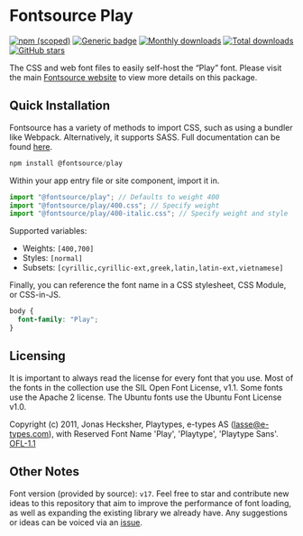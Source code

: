 # Fontsource Play

[![npm (scoped)](https://img.shields.io/npm/v/@fontsource/play?color=brightgreen)](https://www.npmjs.com/package/@fontsource/play) [![Generic badge](https://img.shields.io/badge/fontsource-passing-brightgreen)](https://github.com/fontsource/fontsource) [![Monthly downloads](https://badgen.net/npm/dm/@fontsource/play)](https://github.com/fontsource/fontsource) [![Total downloads](https://badgen.net/npm/dt/@fontsource/play)](https://github.com/fontsource/fontsource) [![GitHub stars](https://img.shields.io/github/stars/fontsource/fontsource.svg?style=social&label=Star)](https://github.com/fontsource/fontsource/stargazers)

The CSS and web font files to easily self-host the “Play” font. Please visit the main [Fontsource website](https://fontsource.org/fonts/play) to view more details on this package.

## Quick Installation

Fontsource has a variety of methods to import CSS, such as using a bundler like Webpack. Alternatively, it supports SASS. Full documentation can be found [here](https://fontsource.org/docs/getting-started/introduction).

```javascript
npm install @fontsource/play
```

Within your app entry file or site component, import it in.

```javascript
import "@fontsource/play"; // Defaults to weight 400
import "@fontsource/play/400.css"; // Specify weight
import "@fontsource/play/400-italic.css"; // Specify weight and style

```

Supported variables:
- Weights: `[400,700]`
- Styles: `[normal]`
- Subsets: `[cyrillic,cyrillic-ext,greek,latin,latin-ext,vietnamese]`

Finally, you can reference the font name in a CSS stylesheet, CSS Module, or CSS-in-JS.

```css
body {
  font-family: "Play";
}
```

## Licensing
It is important to always read the license for every font that you use.
Most of the fonts in the collection use the SIL Open Font License, v1.1. Some fonts use the Apache 2 license. The Ubuntu fonts use the Ubuntu Font License v1.0.

Copyright (c) 2011, Jonas Hecksher, Playtypes, e-types AS (lasse@e-types.com), with Reserved Font Name 'Play', 'Playtype', 'Playtype Sans'.
[OFL-1.1](http://scripts.sil.org/OFL)

## Other Notes
Font version (provided by source): `v17`.
Feel free to star and contribute new ideas to this repository that aim to improve the performance of font loading, as well as expanding the existing library we already have. Any suggestions or ideas can be voiced via an [issue](https://github.com/fontsource/fontsource/issues).